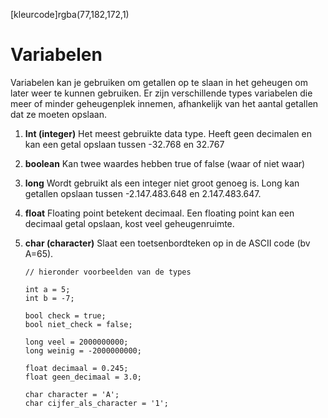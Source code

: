 [kleurcode]rgba(77,182,172,1)

# Variabelen

Variabelen kan je gebruiken om getallen op te slaan in het geheugen om later weer te kunnen gebruiken. Er zijn verschillende types variabelen die meer of minder geheugenplek innemen, afhankelijk van het aantal getallen dat ze moeten opslaan.

1. **Int (integer)** Het meest gebruikte data type. Heeft geen decimalen en kan een getal opslaan tussen -32.768 en 32.767

2. **boolean** Kan twee waardes hebben true of false (waar of niet waar)

3. **long** Wordt gebruikt als een integer niet groot genoeg is. Long kan getallen opslaan tussen -2.147.483.648 en 2.147.483.647.

4. **float** Floating point betekent decimaal. Een floating point kan een decimaal getal opslaan, kost veel geheugenruimte.

5. **char (character)** Slaat een toetsenbordteken op in de ASCII code (bv A=65).

   ``` Arduino C++
   // hieronder voorbeelden van de types

   int a = 5;
   int b = -7;

   bool check = true;
   bool niet_check = false;

   long veel = 2000000000;
   long weinig = -2000000000;

   float decimaal = 0.245;
   float geen_decimaal = 3.0;

   char character = 'A';
   char cijfer_als_character = '1';
   ```
